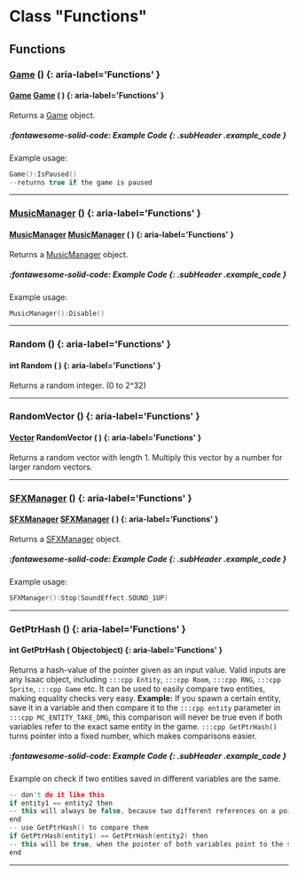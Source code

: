 # Class "Functions"
## Functions
### [Game](../Game) () {: aria-label='Functions' }
#### [Game](../Game) [Game](../Game) ( )  {: aria-label='Functions' }

Returns a <a class="el" href="class_game.html">Game</a> object.
##### :fontawesome-solid-code: Example Code {: .subHeader .example_code }
Example usage:
```cpp 
Game():IsPaused()
--returns true if the game is paused

```

___ 
### [MusicManager](../MusicManager) () {: aria-label='Functions' }
#### [MusicManager](../MusicManager) [MusicManager](../MusicManager) ( )  {: aria-label='Functions' }

Returns a <a class="el" href="class_music_manager.html">MusicManager</a> object.
##### :fontawesome-solid-code: Example Code {: .subHeader .example_code }
Example usage:
```cpp 
MusicManager():Disable()

```

___ 
### Random () {: aria-label='Functions' }
#### int Random ( )  {: aria-label='Functions' }
Returns a random integer. (0 to 2^32) 
___ 
### RandomVector () {: aria-label='Functions' }
#### [Vector](../Vector) RandomVector ( )  {: aria-label='Functions' }
Returns a random vector with length 1. Multiply this vector by a number for larger random vectors.
___ 
### [SFXManager](../SFXManager) () {: aria-label='Functions' }
#### [SFXManager](../SFXManager) [SFXManager](../SFXManager) ( )  {: aria-label='Functions' }

Returns a <a class="el" href="class_s_f_x_manager.html">SFXManager</a> object.
##### :fontawesome-solid-code: Example Code {: .subHeader .example_code }
Example usage:
```cpp 
SFXManager():Stop(SoundEffect.SOUND_1UP)

```

___ 
### GetPtrHash () {: aria-label='Functions' }
#### int GetPtrHash ( Objectobject)  {: aria-label='Functions' }
Returns a hash-value of the pointer given as an input value. Valid inputs are any Isaac object, including `:::cpp Entity`, `:::cpp Room`, `:::cpp RNG`, `:::cpp Sprite`, `:::cpp Game` etc.
It can be used to easily compare two entities, making equality checks very easy.
**Example:**
If you spawn a certain entity, save it in a variable and then compare it to the `:::cpp entity` parameter in `:::cpp MC_ENTITY_TAKE_DMG`, this comparison will never be true even if both variables refer to the exact same entity in the game. `:::cpp GetPtrHash()` turns pointer into a fixed number, which makes comparisons easier.
##### :fontawesome-solid-code: Example Code {: .subHeader .example_code }
Example on check if two entities saved in different variables are the same.
```cpp 
-- don't do it like this
if entity1 == entity2 then
-- this will always be false, because two different references on a pointer are not equal
end
-- use GetPtrHash() to compare them
if GetPtrHash(entity1) == GetPtrHash(entity2) then
-- this will be true, when the pointer of both variables point to the same object.
end

```

___ 
